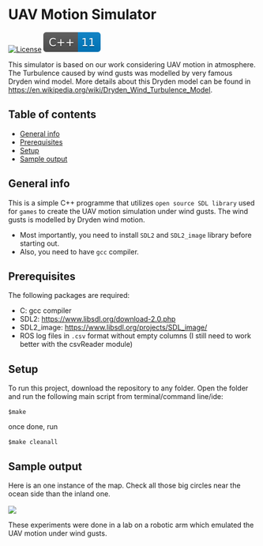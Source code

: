 # UAV Motion Simulator 

[![License](https://poser.pugx.org/ali-irawan/xtra/license.svg)](https://poser.pugx.org/ali-irawan/xtra/license.svg)
<img src= "img/C-blue.svg">

This simulator is based on our work considering UAV motion in atmosphere. The Turbulence caused by wind gusts was modelled by very 
famous Dryden wind model. More details about this Dryden model can be found in https://en.wikipedia.org/wiki/Dryden_Wind_Turbulence_Model.


## Table of contents
* [General info](#general-info)
* [Prerequisites](#Prerequisites)
* [Setup](#setup)
* [Sample output](#sample-output)

## General info
This is a simple C++ programme that utilizes ```open source SDL library``` used for `games` to create the  UAV motion simulation 
under wind gusts. The wind gusts is modelled by Dryden wind motion. 
* Most importantly, you need to install `SDL2` and `SDL2_image` library before starting out.
* Also, you need to have `gcc` compiler.

	
## Prerequisites
The following packages are required:
* C: gcc compiler
* SDL2: https://www.libsdl.org/download-2.0.php
* SDL2_image: https://www.libsdl.org/projects/SDL_image/ 
* ROS log files in ```.csv``` format without empty columns (I still need to work better with the csvReader module)

	
## Setup
To run this project, download the repository to any folder. Open the folder and run the following main script from terminal/command line/ide:
```
$make
```

once done, run
```
$make cleanall
```

## Sample output

Here is an one instance of the map. Check all those big circles near the ocean side than the inland one.

<img src= "img/orig.gif" align='center'> 

These experiments were done in a lab on a robotic arm which emulated the UAV motion under wind gusts.





